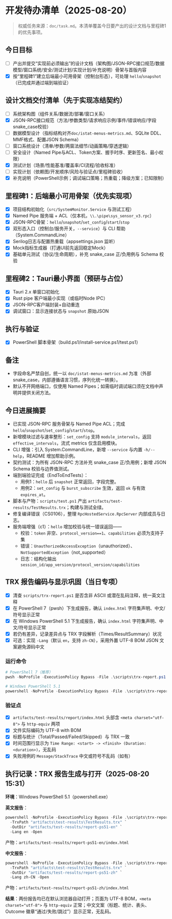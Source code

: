 # 开发待办清单（2025-08-20）

> 权威任务来源：`doc/task.md`。本清单覆盖今日要产出的设计文档与里程碑1的优先事项。

## 今日目标
- [ ] 产出并提交“实现前必须输出”的设计文档（架构图/JSON-RPC接口规范/数据模型/窗口系统/安全/测试计划/实现计划/补充说明）骨架与首版内容
- [x] 按“里程碑1”建立后端最小可用骨架（控制台形态），可处理 `hello`/`snapshot`（已完成并通过端到端验证）

## 设计文档交付清单（先于实现冻结契约）
- [ ] 系统架构图（组件关系/数据流/部署/窗口关系）
- [x] JSON-RPC接口规范（方法/参数类型/请求响应示例/事件/错误响应/字段snake_case校验）
- [ ] 数据模型设计（指标结构对齐`doc/istat-menus-metrics.md`、SQLite DDL、MMF格式、配置JSON Schema）
- [ ] 窗口系统设计（清单/参数/两窗法细节/动画策略/穿透逻辑）
- [ ] 安全设计（Named Pipe与ACL、Token方案、握手时序、更新签名、最小权限）
- [x] 测试计划（场景/性能基准/覆盖率/CI流程/验收标准）
- [ ] 实现计划（依赖图/开发顺序/风险与验证点/里程碑验收）
- [x] 补充说明（PowerShell示例；调试端口策略；热重载；降级方案；已知限制）

## 里程碑1：后端最小可用骨架（优先实现项）
- [x] 项目结构初始化（`src/SystemMonitor.Service` 与测试工程）
- [x] Named Pipe 服务端 + ACL（仅本机，`\\.\pipe\sys_sensor_v3.rpc`）
- [x] JSON-RPC骨架：`hello`/`snapshot`/`set_config`/`start`/`stop`
- [x] 双形态入口（控制台/服务开关，`--service`）与 CLI 帮助（System.CommandLine）
- [x] Serilog日志与配置热重载（appsettings.json 监听）
- [x] Mock指标生成器（打通UI前先返回稳定Mock）
- [x] 基础单元测试（协议/生命周期），补充 snake_case 正/负用例与 Schema 校验

## 里程碑2：Tauri最小界面（预研与占位）
- [x] Tauri 2.x 单窗口初始化
- [x] Rust pipe 客户端最小实现（或临时Node IPC）
- [x] JSON-RPC客户端封装+自动重连
- [x] 调试窗口：显示连接状态与 `snapshot` 原始JSON

## 执行与验证
- [x] PowerShell 脚本骨架（build.ps1/install-service.ps1/test.ps1）

## 备注
- 字段命名严禁自创，统一以 `doc/istat-menus-metrics.md` 为准（外部snake_case，内部遵循语言习惯，序列化统一转换）。
- 默认不开网络端口，仅使用 Named Pipes；如需临时调试端口须在文档中声明并提供关闭方法。

## 今日进展摘要
- 已实现 JSON-RPC 服务骨架与 Named Pipe ACL；完成 `hello`/`snapshot`/`set_config`/`start`/`stop`。
- 新增模块过滤与速率整形：`set_config` 支持 `module_intervals`，返回 `effective_intervals`，流式 metrics 仅含启用模块。
- CLI 增强：引入 System.CommandLine，新增 `--service` 与内置 `-h/--help`，README 增加帮助示例。
- 契约测试：为所有 JSON-RPC 方法补充 snake_case 正/负用例；新增 JSON Schema 校验与边界值测试。
- 端到端验证完成（EndToEndTests）：
  - 用例1：`hello` 后 `snapshot` 正常返回，字段完整。
  - 用例2：`set_config` 与 `burst_subscribe` 生效，返回 `ok` 与有效 `expires_at`。
- 脚本与产物：`scripts/test.ps1` 产出 `artifacts/test-results/TestResults.trx`；构建与测试全绿。
- 修复编译错误（CS0106），整理 `RpcHostedService.RpcServer` 内部成员与日志。
 - 服务端增强（c1）：`hello` 增加校验与统一错误返回——
   - 校验：`token` 非空、`protocol_version==1`、`capabilities` 必须为支持子集
   - 错误：`UnauthorizedAccessException`（unauthorized）、`NotSupportedException`（not_supported）
   - 日志：结构化输出 `session_id/app_version/protocol_version/capabilities`

## TRX 报告编码与显示巩固（当日专项）
- [x] 清查 `scripts/trx-report.ps1` 是否含非 ASCII 或潜在乱码注释，统一英文注释
- [x] 在 PowerShell 7（pwsh）下生成报告，确认 `index.html` 字符集声明、中文/符号显示正常
- [x] 在 Windows PowerShell 5.1 下生成报告，确认 `index.html` 字符集声明、中文/符号显示正常
- [x] 若仍有差异，记录差异点与 TRX 字段解析（Times/ResultSummary）状况
- [x] 可选：实现 `-Lang`（默认 `en`，支持 `zh-CN`），采用外置 UTF-8 BOM JSON 文案避免源码中文

### 运行命令
```powershell
# PowerShell 7（推荐）
pwsh -NoProfile -ExecutionPolicy Bypass -File .\scripts\trx-report.ps1 -TrxPath "artifacts\test-results\TestResults.trx"

# Windows PowerShell 5.1
powershell -NoProfile -ExecutionPolicy Bypass -File .\scripts\trx-report.ps1 -TrxPath "artifacts\test-results\TestResults.trx"
```

### 验证点
- [x] `artifacts/test-results/report/index.html` 头部含 `<meta charset="utf-8">` 与 `http-equiv` 两项
- [x] 文件实际编码为 UTF-8 with BOM
- [x] 标题与统计（Total/Passed/Failed/Skipped）与 TRX 一致
- [x] 时间范围行显示为 `Time Range: <start> -> <finish> (Duration: <duration>)`，无乱码
- [x] 失败用例的 `Message/StackTrace` 中文或符号不乱码（如有）

## 执行记录：TRX 报告生成与打开（2025-08-20 15:31）
__环境__：Windows PowerShell 5.1（powershell.exe）

__英文报告__：
```powershell
powershell -NoProfile -ExecutionPolicy Bypass -File .\scripts\trx-report.ps1 `
  -TrxPath "artifacts\test-results\TestResults.trx" `
  -OutDir "artifacts/test-results/report-ps51-en" `
  -Lang en -Open
```
产物：`artifacts/test-results/report-ps51-en/index.html`

__中文报告__：
```powershell
powershell -NoProfile -ExecutionPolicy Bypass -File .\scripts\trx-report.ps1 `
  -TrxPath "artifacts\test-results\TestResults.trx" `
  -OutDir "artifacts/test-results/report-ps51-zh" `
  -Lang zh-CN -Open
```
产物：`artifacts/test-results/report-ps51-zh/index.html`

__结果__：两份报告均已在默认浏览器自动打开；页面为 UTF-8 BOM，`<meta charset="utf-8">` 与 `http-equiv` 正常；中文文案（标题、统计、表头、Outcome 徽章“通过/失败/跳过”）显示正常，无乱码。
